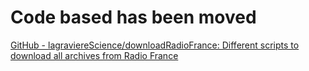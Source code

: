 # Code based has been moved

[GitHub - lagraviereScience/downloadRadioFrance: Different scripts to download all archives from Radio France](https://github.com/lagraviereScience/downloadRadioFrance)
